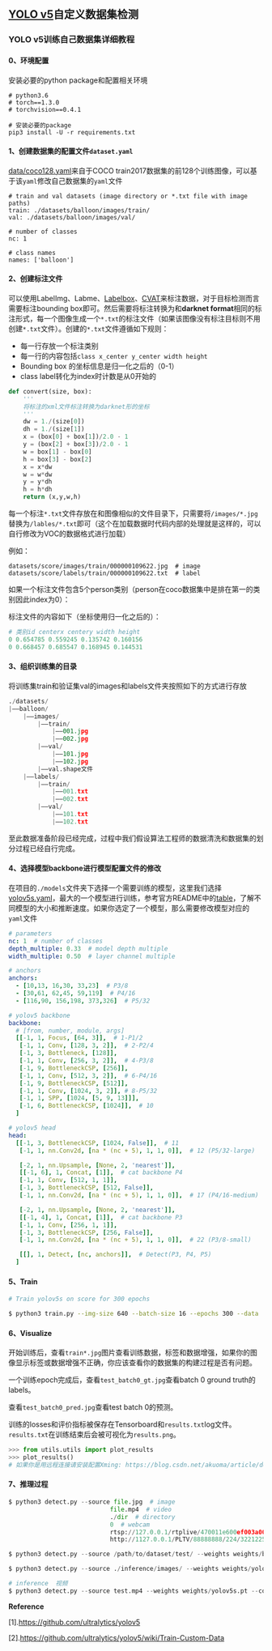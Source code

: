 ## [YOLO v5](https://github.com/ultralytics/yolov5)自定义数据集检测

### YOLO v5训练自己数据集详细教程


#### 0、环境配置

安装必要的python package和配置相关环境

```
# python3.6
# torch==1.3.0
# torchvision==0.4.1

# 安装必要的package
pip3 install -U -r requirements.txt
```

#### 1、创建数据集的配置文件`dataset.yaml`

[data/coco128.yaml](https://github.com/ultralytics/yolov5/blob/master/data/coco128.yaml)来自于COCO train2017数据集的前128个训练图像，可以基于该`yaml`修改自己数据集的`yaml`文件

 ```ymal
# train and val datasets (image directory or *.txt file with image paths)
train: ./datasets/balloon/images/train/
val: ./datasets/balloon/images/val/

# number of classes
nc: 1

# class names
names: ['balloon']
 ```

#### 2、创建标注文件

可以使用LabelImg、Labme、[Labelbox](https://labelbox.com/)、[CVAT](https://github.com/opencv/cvat)来标注数据，对于目标检测而言需要标注bounding box即可。然后需要将标注转换为和**darknet format**相同的标注形式，每一个图像生成一个`*.txt`的标注文件（如果该图像没有标注目标则不用创建`*.txt`文件）。创建的`*.txt`文件遵循如下规则：

- 每一行存放一个标注类别
- 每一行的内容包括`class x_center y_center width height`
- Bounding box 的坐标信息是归一化之后的（0-1）
- class label转化为index时计数是从0开始的

```python
def convert(size, box):
    '''
    将标注的xml文件标注转换为darknet形的坐标
    '''
    dw = 1./(size[0])
    dh = 1./(size[1])
    x = (box[0] + box[1])/2.0 - 1
    y = (box[2] + box[3])/2.0 - 1
    w = box[1] - box[0]
    h = box[3] - box[2]
    x = x*dw
    w = w*dw
    y = y*dh
    h = h*dh
    return (x,y,w,h)
```

每一个标注`*.txt`文件存放在和图像相似的文件目录下，只需要将`/images/*.jpg`替换为`/lables/*.txt`即可（这个在加载数据时代码内部的处理就是这样的，可以自行修改为VOC的数据格式进行加载）

例如：

```
datasets/score/images/train/000000109622.jpg  # image
datasets/score/labels/train/000000109622.txt  # label
```
如果一个标注文件包含5个person类别（person在coco数据集中是排在第一的类别因此index为0）：

标注文件的内容如下（坐标使用归一化之后的）：

``` python
# 类别id centerx centery width height
0 0.654785 0.559245 0.135742 0.160156
0 0.668457 0.685547 0.168945 0.144531
```

#### 3、组织训练集的目录

将训练集train和验证集val的images和labels文件夹按照如下的方式进行存放

``` python
./datasets/
|——balloon/
	|——images/
		|——train/
			|——001.jpg
			|——002.jpg
		|——val/
			|——101.jpg
			|——102.jpg
		|——val.shape文件
	|——labels/
		|——train/
			|——001.txt
			|——002.txt
		|——val/
			|——101.txt
			|——102.txt
```

至此数据准备阶段已经完成，过程中我们假设算法工程师的数据清洗和数据集的划分过程已经自行完成。

#### 4、选择模型backbone进行模型配置文件的修改

在项目的`./models`文件夹下选择一个需要训练的模型，这里我们选择[yolov5s.yaml](https://github.com/ultralytics/yolov5/blob/master/models/yolov5s.yaml)，最大的一个模型进行训练，参考官方README中的[table](https://github.com/ultralytics/yolov5#pretrained-checkpoints)，了解不同模型的大小和推断速度。如果你选定了一个模型，那么需要修改模型对应的`yaml`文件

```yaml
# parameters
nc: 1  # number of classes
depth_multiple: 0.33  # model depth multiple
width_multiple: 0.50  # layer channel multiple

# anchors
anchors:
  - [10,13, 16,30, 33,23]  # P3/8
  - [30,61, 62,45, 59,119]  # P4/16
  - [116,90, 156,198, 373,326]  # P5/32

# yolov5 backbone
backbone:
  # [from, number, module, args]
  [[-1, 1, Focus, [64, 3]],  # 1-P1/2
   [-1, 1, Conv, [128, 3, 2]],  # 2-P2/4
   [-1, 3, Bottleneck, [128]],
   [-1, 1, Conv, [256, 3, 2]],  # 4-P3/8
   [-1, 9, BottleneckCSP, [256]],
   [-1, 1, Conv, [512, 3, 2]],  # 6-P4/16
   [-1, 9, BottleneckCSP, [512]],
   [-1, 1, Conv, [1024, 3, 2]], # 8-P5/32
   [-1, 1, SPP, [1024, [5, 9, 13]]],
   [-1, 6, BottleneckCSP, [1024]],  # 10
  ]

# yolov5 head
head:
  [[-1, 3, BottleneckCSP, [1024, False]],  # 11
   [-1, 1, nn.Conv2d, [na * (nc + 5), 1, 1, 0]],  # 12 (P5/32-large)

   [-2, 1, nn.Upsample, [None, 2, 'nearest']],
   [[-1, 6], 1, Concat, [1]],  # cat backbone P4
   [-1, 1, Conv, [512, 1, 1]],
   [-1, 3, BottleneckCSP, [512, False]],
   [-1, 1, nn.Conv2d, [na * (nc + 5), 1, 1, 0]],  # 17 (P4/16-medium)

   [-2, 1, nn.Upsample, [None, 2, 'nearest']],
   [[-1, 4], 1, Concat, [1]],  # cat backbone P3
   [-1, 1, Conv, [256, 1, 1]],
   [-1, 3, BottleneckCSP, [256, False]],
   [-1, 1, nn.Conv2d, [na * (nc + 5), 1, 1, 0]],  # 22 (P3/8-small)

   [[], 1, Detect, [nc, anchors]],  # Detect(P3, P4, P5)
  ]
```

#### 5、Train

```bash
# Train yolov5s on score for 300 epochs

$ python3 train.py --img-size 640 --batch-size 16 --epochs 300 --data ./data/balloon.yaml --cfg ./models/balloon/yolov5s.yaml --weights weights/yolov5s.pt
```


#### 6、Visualize

开始训练后，查看`train*.jpg`图片查看训练数据，标签和数据增强，如果你的图像显示标签或数据增强不正确，你应该查看你的数据集的构建过程是否有问题。

一个训练epoch完成后，查看`test_batch0_gt.jpg`查看batch 0 ground truth的labels。

查看`test_batch0_pred.jpg`查看test batch 0的预测。

训练的losses和评价指标被保存在Tensorboard和`results.txt`log文件。`results.txt`在训练结束后会被可视化为`results.png`。

```python
>>> from utils.utils import plot_results
>>> plot_results()
# 如果你是用远程连接请安装配置Xming: https://blog.csdn.net/akuoma/article/details/82182913
```

#### 7、推理过程

```python
$ python3 detect.py --source file.jpg  # image 
                            file.mp4  # video
                            ./dir  # directory
                            0  # webcam
                            rtsp://127.0.0.1/rtplive/470011e600ef003a004ee33696235daa  # rtsp stream
                            http://1127.0.0.1/PLTV/88888888/224/3221225900/1.m3u8  # http stream
````


```python
$ python3 detect.py --source /path/to/dataset/test/ --weights weights/best.pt --conf 0.1

$ python3 detect.py --source ./inference/images/ --weights weights/yolov5s.pt --conf 0.5

# inference  视频
$ python3 detect.py --source test.mp4 --weights weights/yolov5s.pt --conf 0.4
```




**Reference**

[1].https://github.com/ultralytics/yolov5

[2].https://github.com/ultralytics/yolov5/wiki/Train-Custom-Data
